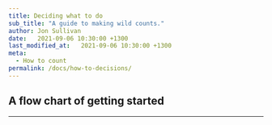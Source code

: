 ```yaml
---
title: Deciding what to do
sub_title: "A guide to making wild counts."
author: Jon Sullivan
date:   2021-09-06 10:30:00 +1300
last_modified_at:   2021-09-06 10:30:00 +1300
meta: 
  - How to count
permalink: /docs/how-to-decisions/
---
```


## A flow chart of getting started

---
